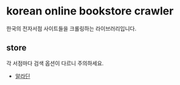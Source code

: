 # korean online bookstore crawler

한국의 전자서점 사이트들을 크롤링하는 라이브러리입니다.

## store
각 서점마다 검색 옵션이 다르니 주의하세요.

- [알라딘](/docs/stores/aladin.md)